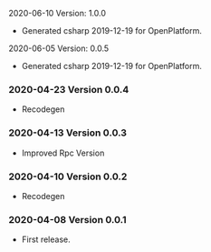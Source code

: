 2020-06-10 Version: 1.0.0
- Generated csharp 2019-12-19 for OpenPlatform.

2020-06-05 Version: 0.0.5
- Generated csharp 2019-12-19 for OpenPlatform.

### 2020-04-23 Version 0.0.4
* Recodegen

### 2020-04-13 Version 0.0.3
* Improved Rpc Version

### 2020-04-10 Version 0.0.2
* Recodegen

### 2020-04-08 Version 0.0.1
* First release.